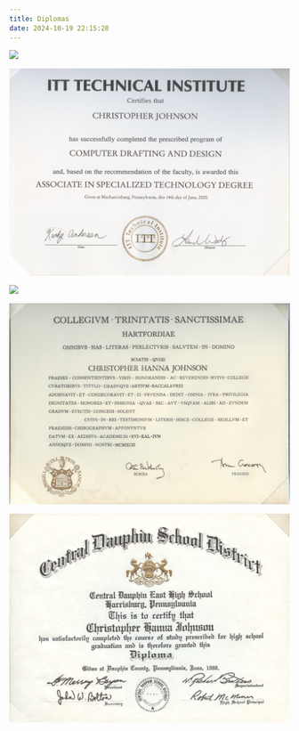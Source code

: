 ```yaml
---
title: Diplomas
date: 2024-10-19 22:15:20
---
```


![](BTU-MA.png)

![](ITT-AST.png)

![](Trinity-Bayern-Bescheid.png)

![](Trinity-BA.png)

![](high-school.png)
